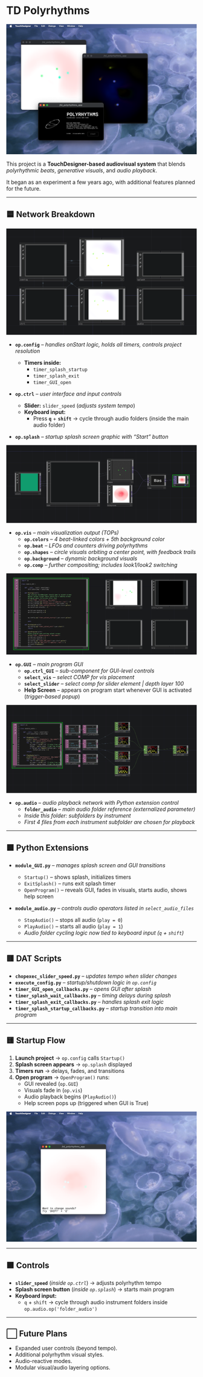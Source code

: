 # TD Polyrhythms

![ref app](assets/img/ref/ref-app.png)

This project is a **TouchDesigner-based audiovisual system** that blends *polyrhythmic beats*, *generative visuals*, and *audio playback*.  

It began as an experiment a few years ago, with additional features planned for the future.

---

## 🟦 Network Breakdown

![ref network](assets/img/ref/ref-network.png)  

- **`op.config`** – *handles onStart logic, holds all timers, controls project resolution*  
  - **Timers inside:**  
    - `timer_splash_startup`  
    - `timer_splash_exit`  
    - `timer_GUI_open`

- **`op.ctrl`** – *user interface and input controls*  
  - **Slider:** `slider_speed` (*adjusts system tempo*)  
  - **Keyboard input:**  
    - Press **`q`** + **`shift`** → cycle through audio folders (inside the main audio folder)  

- **`op.splash`** – *startup splash screen graphic with “Start” button*  


![ref network 2](assets/img/ref/ref-network-2.png)

- **`op.vis`** – *main visualization output (TOPs)*  
  - **`op.colors`** – *4 beat-linked colors + 5th background color*  
  - **`op.beat`** – *LFOs and counters driving polyrhythms*  
  - **`op.shapes`** – *circle visuals orbiting a center point, with feedback trails*  
  - **`op.background`** – *dynamic background visuals*  
  - **`op.comp`** – *further compositing; includes look1/look2 switching* 

![ref network 3](assets/img/ref/ref-network-3.png)

- **`op.GUI`** – *main program GUI*  
  - **`op.ctrl_GUI`** – *sub-component for GUI-level controls*  
  - **`select_vis`** – *select COMP for vis placement* 
  - **`select_slider`** – *select comp for slider element | depth layer 100* 
  - **Help Screen** – appears on program start whenever GUI is activated (*trigger-based popup*)  

![ref network 4](assets/img/ref/ref-network-4.png)

- **`op.audio`** – *audio playback network with Python extension control*  
  - **`folder_audio`** – *main audio folder reference (externalized parameter)*  
  - *Inside this folder: subfolders by instrument*  
  - *First 4 files from each instrument subfolder are chosen for playback* 

---

## 🟩 Python Extensions

- **`module_GUI.py`** – *manages splash screen and GUI transitions*  
  - `Startup()` – shows splash, initializes timers  
  - `ExitSplash()` – runs exit splash timer  
  - `OpenProgram()` – reveals GUI, fades in visuals, starts audio, shows help screen  

- **`module_audio.py`** – *controls audio operators listed in `select_audio_files`*  
  - `StopAudio()` – stops all audio (`play = 0`)  
  - `PlayAudio()` – starts all audio (`play = 1`)  
  - *Audio folder cycling logic now tied to keyboard input (`q` + `shift`)*  

---

## 🟥 DAT Scripts

- **`chopexec_slider_speed.py`** – *updates tempo when slider changes*  
- **`execute_config.py`** – *startup/shutdown logic in `op.config`*  
- **`timer_GUI_open_callbacks.py`** – *opens GUI after splash*  
- **`timer_splash_wait_callbacks.py`** – *timing delays during splash*  
- **`timer_splash_exit_callbacks.py`** – *handles splash exit logic*  
- **`timer_splash_startup_callbacks.py`** – *startup transition into main program*  

---

## 🟨 Startup Flow

1. **Launch project** → `op.config` calls `Startup()`  
2. **Splash screen appears** → `op.splash` displayed  
3. **Timers run** → delays, fades, and transitions  
4. **Open program** → `OpenProgram()` runs:
   - GUI revealed (`op.GUI`)  
   - Visuals fade in (`op.vis`)  
   - Audio playback begins (`PlayAudio()`)  
   - Help screen pops up (triggered when GUI is True)  

![ref help](assets/img/ref/ref-help.png)

---

## 🟪 Controls

- **`slider_speed`** (*inside `op.ctrl`*) → adjusts polyrhythm tempo  
- **Splash screen button** (*inside `op.splash`*) → starts main program  
- **Keyboard input:**  
  - `q` + `shift` → cycle through audio instrument folders inside `op.audio.op('folder_audio')`  

---

## ⬜ Future Plans
- Expanded user controls (beyond tempo).  
- Additional polyrhythm visual styles.  
- Audio-reactive modes.  
- Modular visual/audio layering options.  

